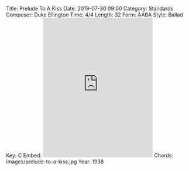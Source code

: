 Title: Prelude To A Kiss
Date: 2019-07-30 09:00
Category: Standards
Composer: Duke Ellington
Time: 4/4
Length: 32
Form: AABA
Style: Ballad
Key: C
Embed: <iframe src="https://open.spotify.com/embed/user/thatdavidmiller/playlist/4VhzVfGxl5UVe99iRqDVte" width="300" height="380" frameborder="0" allowtransparency="true" allow="encrypted-media"></iframe>
Chords: images/prelude-to-a-kiss.jpg
Year: 1938
